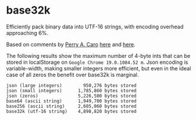 base32k
=======

Efficiently pack binary data into UTF-16 strings, with encoding overhead
approaching 6%.

Based on comments by [Perry A. Caro](caro@adobe.com)
[here](http://lists.xml.org/archives/xml-dev/200307/msg00505.html) and
[here](http://lists.xml.org/archives/xml-dev/200307/msg00507.html).

The following results show the maximum number of 4-byte ints that can be
stored in localStorage on `Google Chrome 19.0.1084.52 m`. Json encoding
is variable-width, making smaller integers more efficient, but even in
the ideal case of all zeros the benefit over base32k is marginal.

    json (large integers)        950,276 bytes stored
    json (small integers)      1,785,860 bytes stored
    json (zeros)               5,226,500 bytes stored
    base64 (ascii string)      1,949,700 bytes stored
    base256 (ascii string)     2,605,060 bytes stored
    base32k (utf-16 string)    4,898,820 bytes stored

